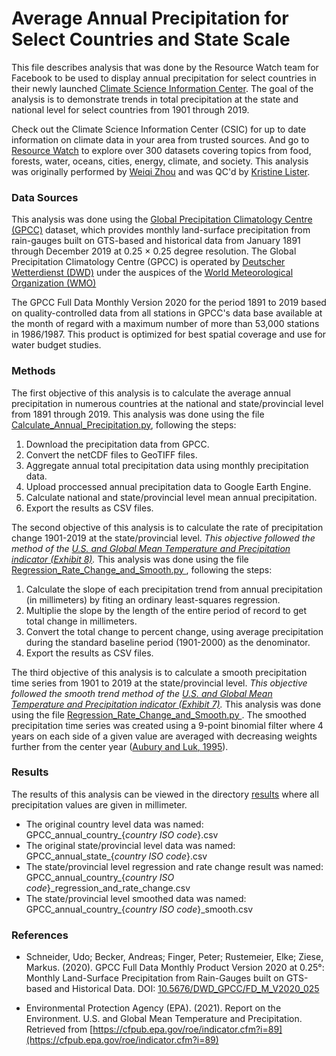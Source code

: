 # Average Annual Precipitation for Select Countries and State Scale
This file describes analysis that was done by the Resource Watch team for Facebook to be used to display annual precipitation for select countries in their newly launched [Climate Science Information Center](https://www.facebook.com/hubs/climate_science_information_center). The goal of the analysis is to demonstrate trends in total precipitation at the state and national level for select countries from 1901 through 2019. 

Check out the Climate Science Information Center (CSIC) for up to date information on climate data in your area from trusted sources. And go to [Resource Watch](https://resourcewatch.org/) to explore over 300 datasets covering topics from food, forests, water, oceans, cities, energy, climate, and society. This analysis was originally performed by [Weiqi Zhou](https://www.wri.org/profile/weiqi-zhou) and was QC'd by [Kristine Lister](https://www.wri.org/profile/kristine-lister).

### Data Sources
This analysis was done using the [Global Precipitation Climatology Centre (GPCC)](https://www.dwd.de/EN/ourservices/gpcc/gpcc.html) dataset, 
which provides monthly land-surface precipitation from rain-gauges built on GTS-based and historical data from January 1891 through December 2019 at 0.25 × 0.25 degree resolution. The Global Precipitation Climatology Centre (GPCC) is operated by [Deutscher Wetterdienst (DWD)](https://www.dwd.de/EN/Home/home_node.html) under the auspices of the [World Meteorological Organization (WMO)](https://public.wmo.int/en)

The GPCC Full Data Monthly Version 2020 for the period 1891 to 2019 based on quality-controlled data from all stations in GPCC's data base available at the month of regard with a maximum number of more than 53,000 stations in 1986/1987. This product is optimized for best spatial coverage and use for water budget studies. 

### Methods
The first objective of this analysis is to calculate the average annual precipitation in numerous countries at the national and state/provincial level from 1891 through 2019. This analysis was done using the file [Calculate_Annual_Precipitation.py](https://github.com/resource-watch/blog-analysis/blob/master/req_019_facebook_total_precipitation/Calculate_Annual_Precipitation.py), following the steps:
1. Download the precipitation data from GPCC. 
2. Convert the netCDF files to GeoTIFF files.
3. Aggregate annual total precipitation data using monthly precipitation data.
4. Upload proccessed annual precipitation data to Google Earth Engine.
5. Calculate national and state/provincial level mean annual precipitation.
6. Export the results as CSV files.

The second objective of this analysis is to calculate the rate of precipitation change 1901-2019 at the state/provincial level. *This objective followed the method of the [U.S. and Global Mean Temperature and Precipitation indicator (Exhibit 8)](https://cfpub.epa.gov/roe/indicator.cfm?i=89#8).* This analysis was done using the file [Regression_Rate_Change_and_Smooth.py ](https://github.com/resource-watch/blog-analysis/blob/master/req_019_facebook_total_precipitation/Regression_Rate_Change_and_Smooth.py), following the steps:
1. Calculate the slope of each precipitation trend from annual precipitation (in millimeters) by fiting an ordinary least-squares regression.
2. Multiplie the slope by the length of the entire period of record to get total change in millimeters. 
3. Convert the total change to percent change, using average precipitation during the standard baseline period (1901-2000) as the denominator.
4. Export the results as CSV files.


The third objective of this analysis is to calculate a smooth precipitation time series from 1901 to 2019 at the state/provincial level. *This objective followed the smooth trend method of the [U.S. and Global Mean Temperature and Precipitation indicator (Exhibit 7)](https://cfpub.epa.gov/roe/indicator.cfm?i=89#7).* This analysis was done using the file [Regression_Rate_Change_and_Smooth.py ](https://github.com/resource-watch/blog-analysis/blob/master/req_019_facebook_total_precipitation/Regression_Rate_Change_and_Smooth.py). The smoothed precipitation time series was created using a 9-point binomial filter where 4 years on each side of a given value are averaged with decreasing weights further from the center year ([Aubury and Luk, 1995](www.doc.ic.ac.uk/~wl/papers/bf95.pdf)).

### Results
The results of this analysis can be viewed in the directory [results](https://github.com/resource-watch/blog-analysis/tree/master/req_019_facebook_total_precipitation/results) where all precipitation values are given in millimeter.
- The original country level data was named: GPCC_annual_country_\{*country ISO code*\}.csv
- The original state/provincial level data was named: GPCC_annual_state_\{*country ISO code*\}.csv
- The state/provincial level regression and rate change result was named: GPCC_annual_country_\{*country ISO code*\}\_regression_and_rate_change.csv
- The state/provincial level smoothed data was named: GPCC_annual_country_\{*country ISO code*\}\_smooth.csv

### References
- Schneider, Udo; Becker, Andreas; Finger, Peter; Rustemeier, Elke; Ziese, Markus. (2020). GPCC Full Data Monthly Product Version 2020 at 0.25°: Monthly Land-Surface Precipitation from Rain-Gauges built on GTS-based and Historical Data. DOI: [10.5676/DWD_GPCC/FD_M_V2020_025](10.5676/DWD_GPCC/FD_M_V2020_025)

- Environmental Protection Agency (EPA). (2021). Report on the Environment. U.S. and Global Mean Temperature and Precipitation. Retrieved from [https://cfpub.epa.gov/roe/indicator.cfm?i=89](https://cfpub.epa.gov/roe/indicator.cfm?i=89)
